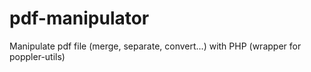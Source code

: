 # pdf-manipulator
Manipulate pdf file (merge, separate, convert...) with PHP (wrapper for poppler-utils)
